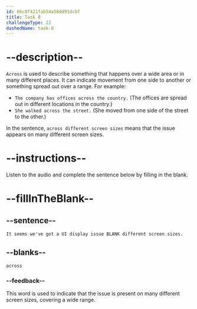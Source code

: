 ```yaml
---
id: 66c8f421fab54a58dd91dcbf
title: Task 8
challengeType: 22
dashedName: task-8
---
```

<!-- (Audio) Linda: It seems we've got a UI display issue across different screen sizes. -->

# --description--

`Across` is used to describe something that happens over a wide area or in many different places. It can indicate movement from one side to another or something spread out over a range. For example:

- `The company has offices across the country.` (The offices are spread out in different locations in the country.)
- `She walked across the street.` (She moved from one side of the street to the other.)

In the sentence, `across different screen sizes` means that the issue appears on many different screen sizes.

# --instructions--

Listen to the audio and complete the sentence below by filling in the blank.

# --fillInTheBlank--

## --sentence--

`It seems we've got a UI display issue BLANK different screen sizes.`

## --blanks--

`across`

### --feedback--

This word is used to indicate that the issue is present on many different screen sizes, covering a wide range.
